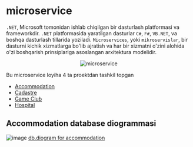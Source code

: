 # microservice
`.NET`, Microsoft tomonidan ishlab chiqilgan bir dasturlash platformasi va frameworkdir. `.NET` platformasida yaratilgan dasturlar `C#`, `F#`, `VB.NET`, va boshqa dasturlash tillarida yoziladi. `Microservices`, yoki `mikroservislar`, bir dasturni kichik xizmatlarga bo'lib ajratish va har bir xizmatni o'zini alohida o'zi boshqarish prinsiplariga asoslangan arxitektura modelidir.

<p align="center">
  <img src="[123171397/b215ca79-f922-46fb-bb8f-23c76ea43f5e](https://www.c-sharpcorner.com/article/microservice-using-asp-net-core/Images/Microservice%20Using%20ASP.NET%20Core.png)" alt="microservice">
</p>

Bu microservice loyiha 4 ta proektdan tashkil topgan 

 - [Accommodation](https://github.com/bahriddin-abdusalomov/microservice/tree/main/src/Accommodation)
 - [Cadastre](https://github.com/bahriddin-abdusalomov/microservice/tree/main/src/Cadastre)
 - [Game Club](https://github.com/bahriddin-abdusalomov/microservice/tree/main/src/GameClub)
 - [Hospital](https://github.com/bahriddin-abdusalomov/microservice/tree/main/src/Hospital)

## Accommodation database diogrammasi

![image](https://github.com/bahriddin-abdusalomov/microservice/assets/123171397/0546d2ef-2d02-4ea6-b425-e2c38d266912)
[db.diogram for accommodation](https://drawsql.app/teams/team-2392/diagrams/accommodation-db)



